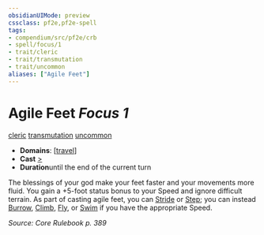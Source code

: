 ```yaml
---
obsidianUIMode: preview
cssclass: pf2e,pf2e-spell
tags:
- compendium/src/pf2e/crb
- spell/focus/1
- trait/cleric
- trait/transmutation
- trait/uncommon
aliases: ["Agile Feet"]
---
```

# Agile Feet *Focus 1*   
[cleric](../../rules/traits/cleric.md)  [transmutation](../../rules/traits/transmutation.md)  [uncommon](../../rules/traits/uncommon.md)  

- **Domains**: [[travel](../setting/domains.md#Travel)]
- **Cast** [>](../../rules/core-rulebook/chapter-9-playing-the-game.md#Actions "Single Action") 
- **Duration**until the end of the current turn

The blessings of your god make your feet faster and your movements more fluid. You gain a +5-foot status bonus to your Speed and ignore difficult terrain. As part of casting agile feet, you can [Stride](../../rules/actions/stride.md) or [Step](../../rules/actions/step.md); you can instead [Burrow](../../rules/actions/burrow.md), [Climb](../../rules/actions/climb.md), [Fly](../../rules/actions/fly.md), or [Swim](../../rules/actions/swim.md) if you have the appropriate Speed.

*Source: Core Rulebook p. 389*
